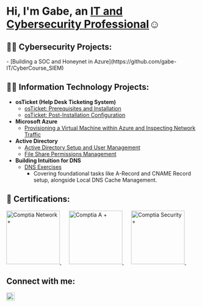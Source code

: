 <h1>Hi, I'm Gabe, an <a href="https://linkedin.com/in/gabe-IT">IT and Cybersecurity Professional</a>☺</h1>

<h2>👨‍💻 Cybersecurity Projects:</h2>
- [Building a SOC and Honeynet in Azure](https://github.com/gabe-IT/CyberCourse_SIEM)

<h2>👨‍💻 Information Technology Projects:</h2>

- <b>osTicket (Help Desk Ticketing System)</b>
  - [osTicket: Prerequisites and Installation](https://github.com/gabe-IT/osticket-prereqs)
  - [osTicket: Post-Installation Configuration](https://github.com/gabe-IT/post-install-config)
- <b>Microsoft Azure</b>
  - [Provisioning a Virtual Machine within Azure and Inspecting Network Traffic](https://github.com/gabe-IT/azure-vm)
- <b>Active Directory</b>
  - [Active Directory Setup and User Management](https://github.com/gabe-IT/Azure-Domain-Controller-Setup)
  - [File Share Permissions Management](https://github.com/gabe-IT/File-Share-Permissions-Lab)
- <b>Building Intuition for DNS</b>
  - [DNS Exercises](https://github.com/gabe-IT/DNS-Management-Lab)
    <ul>
      <li>Covering foundational tasks like A-Record and CNAME Record setup, alongside Local DNS Cache Management.</li>
    </ul>

<h2>📜 Certifications:</h2>
<a href="https://www.credly.com/badges/129b5c30-e836-49f7-a705-2a9a1c4ac3a8/public_url">
    <img src="https://images.credly.com/size/680x680/images/e1fc05b2-959b-45a4-8d20-124b1df121fe/CompTIA_Network_2Bce.png" alt="Comptia Network +" width="140" height="140"/>
</a>&nbsp;&nbsp;&nbsp;&nbsp;
<a href="https://www.credly.com/badges/b243497f-8944-4cfa-bfd8-f4c8dfc92c10/public_url">
    <img src="https://images.credly.com/size/680x680/images/63482325-a0d6-4f64-ae75-f5f33922c7d0/CompTIA_A_2Bce.png" alt="Comptia A +" width="140" height="140"/>
</a>&nbsp;&nbsp;&nbsp;&nbsp;
<a href="https://www.credly.com/badges/8e02d9b8-80ca-4590-87ed-92e75e0fc090/public_url">
    <img src="https://images.credly.com/size/680x680/images/74790a75-8451-400a-8536-92d792c5184a/CompTIA_Security_2Bce.png" alt="Comptia Security +" width="140" height="140"/>
</a>&nbsp;&nbsp;&nbsp;&nbsp;

<h2>Connect with me:</h2>


[<img align="left" alt="Gabe | LinkedIn" width="22px" src="https://cdn.jsdelivr.net/npm/simple-icons@v3/icons/linkedin.svg" />][linkedin]


[linkedin]: https://linkedin.com/in/gabe-IT
